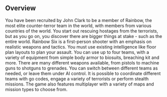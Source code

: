 ## Overview

You have been recruited by John Clark to be a member of Rainbow, the most elite counter-terror team in the world, with members from various countries of the world. You start out rescuing hostages from the terrorists, but as you go on, you discover there are bigger things at stake - such as the entire world. Rainbow Six is a first-person shooter with an emphasis on realistic weapons and tactics. You must use existing intelligence like floor plan layouts to plan your assault. You can use up to four teams, with a variety of equipment from simple body armor to biosuits, breaching kit and more. There are many different weapons available, from pistols to machine guns to shotguns to grenades. You can switch between different teams as needed, or leave them under AI control. It is possible to coordinate different teams with go codes, engage a variety of terrorists or perform stealth missions. The game also features multiplayer with a variety of maps and mission types to choose from.